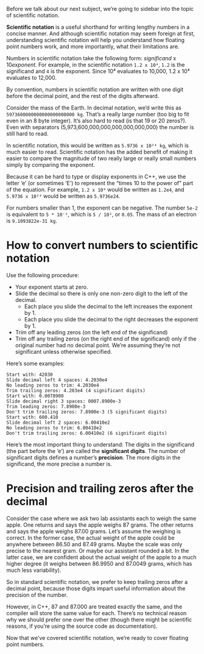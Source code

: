 Before we talk about our next subject, we’re going to sidebar into the topic of scientific notation.

**Scientific notation** is a useful shorthand for writing lengthy numbers in a concise manner. And although scientific notation may seem foreign at first, understanding scientific notation will help you understand how floating point numbers work, and more importantly, what their limitations are.

Numbers in scientific notation take the following form: *significand* x 10*exponent*. For example, in the scientific notation `1.2 x 10⁴`, `1.2` is the significand and `4` is the exponent. Since 10⁴ evaluates to 10,000, 1.2 x 10⁴ evaluates to 12,000.

By convention, numbers in scientific notation are written with one digit before the decimal point, and the rest of the digits afterward.

Consider the mass of the Earth. In decimal notation, we’d write this as `5973600000000000000000000 kg`. That’s a really large number (too big to fit even in an 8 byte integer). It’s also hard to read (is that 19 or 20 zeros?). Even with separators (5,973,600,000,000,000,000,000,000) the number is still hard to read.



In scientific notation, this would be written as `5.9736 x 10²⁴ kg`, which is much easier to read. Scientific notation has the added benefit of making it easier to compare the magnitude of two really large or really small numbers simply by comparing the exponent.

Because it can be hard to type or display exponents in C++, we use the letter ‘e’ (or sometimes ‘E’) to represent the “times 10 to the power of” part of the equation. For example, `1.2 x 10⁴` would be written as `1.2e4`, and `5.9736 x 10²⁴` would be written as `5.9736e24`.

For numbers smaller than 1, the exponent can be negative. The number `5e-2` is equivalent to `5 * 10⁻²`, which is `5 / 10²`, or `0.05`. The mass of an electron is `9.1093822e-31 kg`.

# How to convert numbers to scientific notation

Use the following procedure:

- Your exponent starts at zero.
- Slide the decimal so there is only one non-zero digit to the left of the decimal.
  - Each place you slide the decimal to the left increases the exponent by 1.
  - Each place you slide the decimal to the right decreases the exponent by 1.
- Trim off any leading zeros (on the left end of the significand)
- Trim off any trailing zeros (on the right end of the significand) only if the original number had no decimal point. We’re assuming they’re not significant unless otherwise specified.

Here’s some examples:

```
Start with: 42030
Slide decimal left 4 spaces: 4.2030e4
No leading zeros to trim: 4.2030e4
Trim trailing zeros: 4.203e4 (4 significant digits)
Start with: 0.0078900
Slide decimal right 3 spaces: 0007.8900e-3
Trim leading zeros: 7.8900e-3
Don't trim trailing zeros: 7.8900e-3 (5 significant digits)
Start with: 600.410
Slide decimal left 2 spaces: 6.00410e2
No leading zeros to trim: 6.00410e2
Don't trim trailing zeros: 6.00410e2 (6 significant digits)
```

Here’s the most important thing to understand: The digits in the significand (the part before the ‘e’) are called the **significant digits**. The number of significant digits defines a number’s **precision**. The more digits in the significand, the more precise a number is.

# Precision and trailing zeros after the decimal

Consider the case where we ask two lab assistants each to weigh the same apple. One returns and says the apple weighs 87 grams. The other returns and says the apple weighs 87.00 grams. Let’s assume the weighing is correct. In the former case, the actual weight of the apple could be anywhere between 86.50 and 87.49 grams. Maybe the scale was only precise to the nearest gram. Or maybe our assistant rounded a bit. In the latter case, we are confident about the actual weight of the apple to a much higher degree (it weighs between 86.9950 and 87.0049 grams, which has much less variability).

So in standard scientific notation, we prefer to keep trailing zeros after a decimal point, because those digits impart useful information about the precision of the number.

However, in C++, 87 and 87.000 are treated exactly the same, and the compiler will store the same value for each. There’s no technical reason why we should prefer one over the other (though there might be scientific reasons, if you’re using the source code as documentation).

Now that we’ve covered scientific notation, we’re ready to cover floating point numbers.
